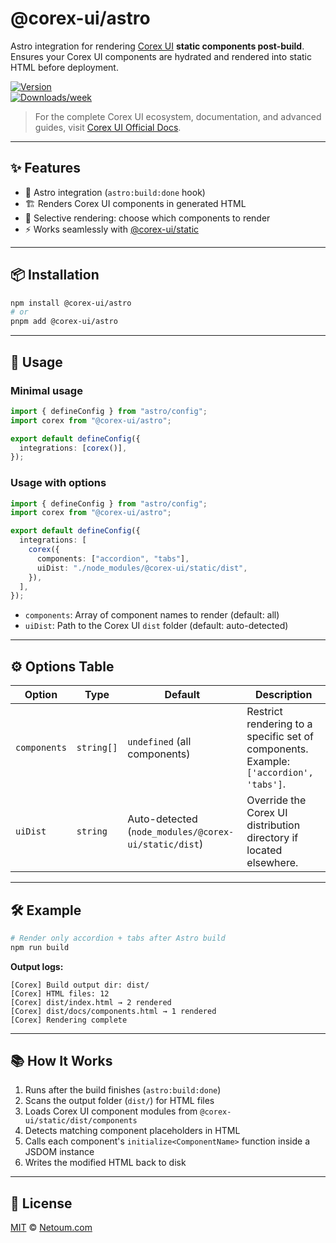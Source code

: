 # @corex-ui/astro

Astro integration for rendering [Corex UI](https://github.com/netoum/corex-ui) **static components post-build**.  
Ensures your Corex UI components are hydrated and rendered into static HTML before deployment.

[![Version](https://img.shields.io/npm/v/@corex-ui/astro.svg)](https://npmjs.org/package/@corex-ui/astro)  
[![Downloads/week](https://img.shields.io/npm/dw/@corex-ui/astro.svg)](https://npmjs.org/package/@corex-ui/astro)

> For the complete Corex UI ecosystem, documentation, and advanced guides, visit [Corex UI Official Docs](https://corex-ui.com).

---

## ✨ Features

- 🔌 Astro integration (`astro:build:done` hook)
- 🏗️ Renders Corex UI components in generated HTML
- 🎯 Selective rendering: choose which components to render
- ⚡ Works seamlessly with [@corex-ui/static](https://github.com/netoum/corex-ui)

---

## 📦 Installation

```bash
npm install @corex-ui/astro
# or
pnpm add @corex-ui/astro
```

---

## 🚀 Usage

### Minimal usage

```ts
import { defineConfig } from "astro/config";
import corex from "@corex-ui/astro";

export default defineConfig({
  integrations: [corex()],
});
```

### Usage with options

```ts
import { defineConfig } from "astro/config";
import corex from "@corex-ui/astro";

export default defineConfig({
  integrations: [
    corex({
      components: ["accordion", "tabs"],
      uiDist: "./node_modules/@corex-ui/static/dist",
    }),
  ],
});
```

- `components`: Array of component names to render (default: all)
- `uiDist`: Path to the Corex UI `dist` folder (default: auto-detected)

---

## ⚙️ Options Table

| Option       | Type       | Default                                              | Description                                                                           |
| ------------ | ---------- | ---------------------------------------------------- | ------------------------------------------------------------------------------------- |
| `components` | `string[]` | `undefined` (all components)                         | Restrict rendering to a specific set of components. Example: `['accordion', 'tabs']`. |
| `uiDist`     | `string`   | Auto-detected (`node_modules/@corex-ui/static/dist`) | Override the Corex UI distribution directory if located elsewhere.                    |

---

## 🛠️ Example

```bash
# Render only accordion + tabs after Astro build
npm run build
```

**Output logs:**

```
[Corex] Build output dir: dist/
[Corex] HTML files: 12
[Corex] dist/index.html → 2 rendered
[Corex] dist/docs/components.html → 1 rendered
[Corex] Rendering complete
```

---

## 📚 How It Works

1. Runs after the build finishes (`astro:build:done`)
2. Scans the output folder (`dist/`) for HTML files
3. Loads Corex UI component modules from `@corex-ui/static/dist/components`
4. Detects matching component placeholders in HTML
5. Calls each component's `initialize<ComponentName>` function inside a JSDOM instance
6. Writes the modified HTML back to disk

---

## 📝 License

[MIT](./LICENSE) © [Netoum.com](https://netoum.com)
